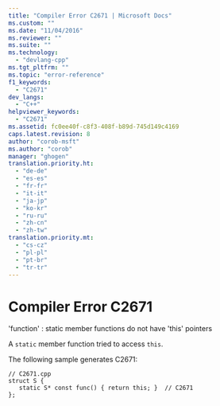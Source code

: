 ```yaml
---
title: "Compiler Error C2671 | Microsoft Docs"
ms.custom: ""
ms.date: "11/04/2016"
ms.reviewer: ""
ms.suite: ""
ms.technology: 
  - "devlang-cpp"
ms.tgt_pltfrm: ""
ms.topic: "error-reference"
f1_keywords: 
  - "C2671"
dev_langs: 
  - "C++"
helpviewer_keywords: 
  - "C2671"
ms.assetid: fc0ee40f-c8f3-408f-b89d-745d149c4169
caps.latest.revision: 8
author: "corob-msft"
ms.author: "corob"
manager: "ghogen"
translation.priority.ht: 
  - "de-de"
  - "es-es"
  - "fr-fr"
  - "it-it"
  - "ja-jp"
  - "ko-kr"
  - "ru-ru"
  - "zh-cn"
  - "zh-tw"
translation.priority.mt: 
  - "cs-cz"
  - "pl-pl"
  - "pt-br"
  - "tr-tr"
---
```

# Compiler Error C2671
'function' : static member functions do not have 'this' pointers  
  
 A `static` member function tried to access `this`.  
  
 The following sample generates C2671:  
  
```  
// C2671.cpp  
struct S {  
   static S* const func() { return this; }  // C2671  
};  
```